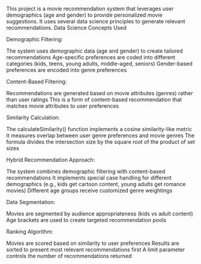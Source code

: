 This project is a movie recommendation system that leverages user demographics (age and gender) to provide personalized movie suggestions. It uses several data science principles to generate relevant recommendations.
Data Science Concepts Used

Demographic Filtering:

The system uses demographic data (age and gender) to create tailored recommendations
Age-specific preferences are coded into different categories (kids, teens, young adults, middle-aged, seniors)
Gender-based preferences are encoded into genre preferences


Content-Based Filtering:

Recommendations are generated based on movie attributes (genres) rather than user ratings
This is a form of content-based recommendation that matches movie attributes to user preferences


Similarity Calculation:

The calculateSimilarity() function implements a cosine similarity-like metric
It measures overlap between user genre preferences and movie genres
The formula divides the intersection size by the square root of the product of set sizes


Hybrid Recommendation Approach:

The system combines demographic filtering with content-based recommendations
It implements special case handling for different demographics (e.g., kids get cartoon content, young adults get romance movies)
Different age groups receive customized genre weightings


Data Segmentation:

Movies are segmented by audience appropriateness (kids vs adult content)
Age brackets are used to create targeted recommendation pools


Ranking Algorithm:

Movies are scored based on similarity to user preferences
Results are sorted to present most relevant recommendations first
A limit parameter controls the number of recommendations returned
